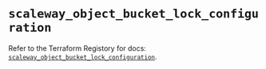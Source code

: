 # `scaleway_object_bucket_lock_configuration`

Refer to the Terraform Registory for docs: [`scaleway_object_bucket_lock_configuration`](https://registry.terraform.io/providers/scaleway/scaleway/2.18.0/docs/resources/object_bucket_lock_configuration).
